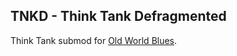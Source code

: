 ## TNKD - Think Tank Defragmented

Think Tank submod for [Old World Blues](https://steamcommunity.com/sharedfiles/filedetails/?id=2265420196).
